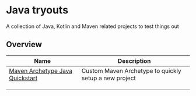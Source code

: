 # Java tryouts

A collection of Java, Kotlin and Maven related projects to test things out

## Overview

| Name                                                                         | Description                                           |
|------------------------------------------------------------------------------|-------------------------------------------------------|
| [Maven Archetype Java Quickstart](maven-archetype-java-quickstart/README.md) | Custom Maven Archetype to quickly setup a new project |
|                                                                              |                                                       |
|                                                                              |                                                       |
|                                                                              |                                                       |
